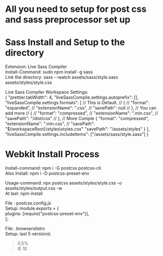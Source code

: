# All you need to setup for post css and sass preprocessor set up

# Sass Install and Setup to the directory

Extension: Live Sass Compiler\
Install-Command: sudo npm install -g sass\
Link the directory: sass --watch assets/sass/style.sass assets/styles/style.css

Live Sass Compiler Workspace Settings:\
{ "prettier.tabWidth": 4,
"liveSassCompile.settings.autoprefix": [],
"liveSassCompile.settings.formats": [ // This is Default. // { // "format": "expanded", // "extensionName": ".css", // "savePath": null // }, // You can add more // { // "format": "compressed", // "extensionName": ".min.css", // "savePath": "/dist/css" // }, // More Comple { "format": "compressed", "extensionName": ".min.css", // "savePath": "${workspaceRoot}\\styles\\styles.css" "savePath": "/assets/styles" } ], "liveSassCompile.settings.includeItems": ["/assets/sass/style.sass"] }

# Webkit Install Process

Install-command: npm i -G postcss postcss-cli\
Also Install: npm i -D postcss-preset-env

Usage-command: npx postcss assets/styles/style.css -o assets/styles/output.css -w\
At last: npm install

File : postcss.config.js \
Setup: module.exports = {\
 plugins: [require("postcss-preset-env")],\
 };

File: .browserslistrc\
Setup: last 5 versions\

> 0.5%\
>  IE 10
